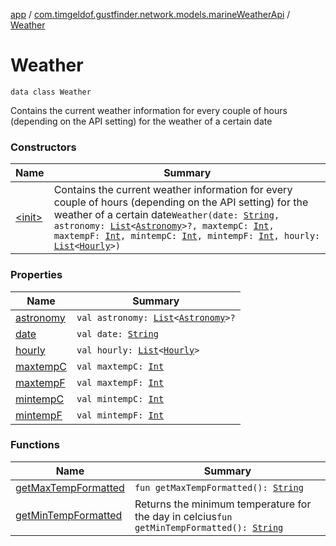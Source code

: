 [app](../../index.md) / [com.timgeldof.gustfinder.network.models.marineWeatherApi](../index.md) / [Weather](./index.md)

# Weather

`data class Weather`

Contains the current weather information for every couple of hours (depending on the API setting) for the weather of a certain date

### Constructors

| Name | Summary |
|---|---|
| [&lt;init&gt;](-init-.md) | Contains the current weather information for every couple of hours (depending on the API setting) for the weather of a certain date`Weather(date: `[`String`](https://kotlinlang.org/api/latest/jvm/stdlib/kotlin/-string/index.html)`, astronomy: `[`List`](https://kotlinlang.org/api/latest/jvm/stdlib/kotlin.collections/-list/index.html)`<`[`Astronomy`](../-astronomy/index.md)`>?, maxtempC: `[`Int`](https://kotlinlang.org/api/latest/jvm/stdlib/kotlin/-int/index.html)`, maxtempF: `[`Int`](https://kotlinlang.org/api/latest/jvm/stdlib/kotlin/-int/index.html)`, mintempC: `[`Int`](https://kotlinlang.org/api/latest/jvm/stdlib/kotlin/-int/index.html)`, mintempF: `[`Int`](https://kotlinlang.org/api/latest/jvm/stdlib/kotlin/-int/index.html)`, hourly: `[`List`](https://kotlinlang.org/api/latest/jvm/stdlib/kotlin.collections/-list/index.html)`<`[`Hourly`](../-hourly/index.md)`>)` |

### Properties

| Name | Summary |
|---|---|
| [astronomy](astronomy.md) | `val astronomy: `[`List`](https://kotlinlang.org/api/latest/jvm/stdlib/kotlin.collections/-list/index.html)`<`[`Astronomy`](../-astronomy/index.md)`>?` |
| [date](date.md) | `val date: `[`String`](https://kotlinlang.org/api/latest/jvm/stdlib/kotlin/-string/index.html) |
| [hourly](hourly.md) | `val hourly: `[`List`](https://kotlinlang.org/api/latest/jvm/stdlib/kotlin.collections/-list/index.html)`<`[`Hourly`](../-hourly/index.md)`>` |
| [maxtempC](maxtemp-c.md) | `val maxtempC: `[`Int`](https://kotlinlang.org/api/latest/jvm/stdlib/kotlin/-int/index.html) |
| [maxtempF](maxtemp-f.md) | `val maxtempF: `[`Int`](https://kotlinlang.org/api/latest/jvm/stdlib/kotlin/-int/index.html) |
| [mintempC](mintemp-c.md) | `val mintempC: `[`Int`](https://kotlinlang.org/api/latest/jvm/stdlib/kotlin/-int/index.html) |
| [mintempF](mintemp-f.md) | `val mintempF: `[`Int`](https://kotlinlang.org/api/latest/jvm/stdlib/kotlin/-int/index.html) |

### Functions

| Name | Summary |
|---|---|
| [getMaxTempFormatted](get-max-temp-formatted.md) | `fun getMaxTempFormatted(): `[`String`](https://kotlinlang.org/api/latest/jvm/stdlib/kotlin/-string/index.html) |
| [getMinTempFormatted](get-min-temp-formatted.md) | Returns the minimum temperature for the day in celcius`fun getMinTempFormatted(): `[`String`](https://kotlinlang.org/api/latest/jvm/stdlib/kotlin/-string/index.html) |
